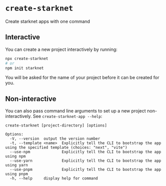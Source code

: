 # `create-starknet`

Create starknet apps with one command

## Interactive

You can create a new project interactively by running:

```bash
npx create-starknet
# or
npm init starknet
```

You will be asked for the name of your project before it can be created for you.

## Non-interactive

You can also pass command line arguments to set up a new project
non-interactively. See `create-starknet-app --help`:

```
create-starknet [project-directory] [options]

Options:
  -V, --version  output the version number
  -t, --template <name>  Explicitly tell the CLI to bootstrap the app using the specified template (choices: "next", "vite")
  --use-npm              Explicitly tell the CLI to bootstrap the app using npm
  --use-yarn             Explicitly tell the CLI to bootstrap the app using yarn
  --use-pnpm             Explicitly tell the CLI to bootstrap the app using pnpm
  -h, --help     display help for command
```
